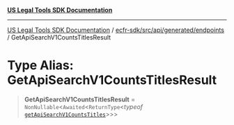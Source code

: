 [**US Legal Tools SDK Documentation**](../../../../../../README.md)

***

[US Legal Tools SDK Documentation](../../../../../../README.md) / [ecfr-sdk/src/api/generated/endpoints](../README.md) / GetApiSearchV1CountsTitlesResult

# Type Alias: GetApiSearchV1CountsTitlesResult

> **GetApiSearchV1CountsTitlesResult** = `NonNullable`\<`Awaited`\<`ReturnType`\<*typeof* [`getApiSearchV1CountsTitles`](../functions/getApiSearchV1CountsTitles.md)\>\>\>

